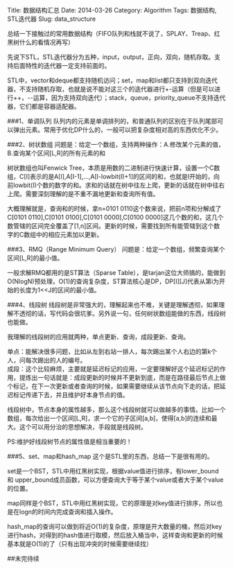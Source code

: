 Title: 数据结构汇总
Date: 2014-03-26
Category: Algorithm
Tags: 数据结构, STL迭代器
Slug: data_structure

总结一下接触过的常用数据结构（FIFO队列和栈就不说了，SPLAY、Treap、红黑树什么的看情况再写）  

先说下STL，STL迭代器分为五种，input，output，正向，双向，随机存取。支持后面特性的迭代器一定支持前面的。  

STL中，vector和deque都支持随机访问；set，map和list都只支持到双向迭代器，不支持随机存取，也就是说不能对这三个的迭代器进行+-运算（但是可以进行++，--运算，因为支持双向迭代）；stack，queue，priority_queue不支持迭代器，它们都是容器适配器。  

###1、单调队列
队列内的元素是单调排列的，和普通队列的区别在于队列尾部可以弹出元素。常用于优化DP什么的，一般可以把复杂度相对高的东西优化不少。

###2、树状数组
问题是：给定一个数组，支持两种操作：A.修改某个元素的值，B.查询某个区间[L,R]的所有元素的和  

树状数组也叫Fenwick Tree，本质是用数的二进制进行快速计算，设置一个C数组，C[I]表示的是A[I],A[I-1],...,A[I-lowbit(I)+1]的区间的和，也就是I开始的，向前lowbit(I)个数的数字的和。求和的话就在树中往左上爬，更新的话就在树中往右上爬。需要深刻理解的是不重不漏地更新和查询所有值。  

大概理解就是，查询和的时候，拿n=0101 0110这个数来说，把前n项和分解成了C[0101 0110],C[0101 0100],C[0101 0000],C[0100 0000]这几个数的和，这几个数管辖的区间完全覆盖了[1,n]区间。更新的时候，需要找到所有能管辖到这个数字的C数组中的相应元素加以更新。

###3、RMQ（Range Minimum Query）
问题是：给定一个数组，频繁查询某个区间[L,R]的最小值。  

一般求解RMQ都用的是ST算法（Sparse Table），是tarjan这位大师搞的，能做到O(NlogN)预处理，O(1)的查询复杂度，ST算法核心是DP，DP[I][J]代表从第i为开始的长度为1<<J的区间的最小值。

###4、线段树
线段树是非常强大的，理解起来也不难，关键是理解透彻，如果理解不透彻的话，写代码会很坑爹。另外说一句，任何树状数组能做的东西，线段树也能做。  

我理解的线段树的应用就两种，单点更新、查询，成段更新、查询。  

单点：能解决很多问题，比如从左到右站一排人，每次踢出某个人右边的第k个人，问每次踢出的人的编号。  
成段：这个比较麻烦，主要就是延迟标记的应用，一定要理解好这个延迟标记的作用，提炼出一句话就是：成段更新的时候并不更新到底，而是在路径最后节点上做个标记，在下一次更新或者查询的时候，如果需要继续从该节点向下走的话，把延迟标记传递下去，并且维护好本身节点的值。  

线段树中，节点本身的属性越多，那么这个线段树就可以做越多的事情。比如一个数组，每次给出一个区间[L,R]，求一个它的子区间[a,b]，使得[a,b]的连续和最大。这个可以用分治的思想解决，手段就是线段树。  

PS:维护好线段树节点的属性值是相当重要的！

###5、set、map和hash_map
这个是STL里的东西，总结一下是很有用的。  

set是一个BST，STL中用红黑树实现，根据value值进行排序，有lower_bound 和 upper_bound成员函数，可以方便查询大于等于某个value或者大于某个value的位置。  

map同样是个BST，STL中用红黑树实现，它的原理是对key值进行排序，所以也是在logn的时间内完成查询和插入操作。  

hash_map的查询可以做到将近O(1)的复杂度，原理是开大数量的桶，然后对key进行hash，对得到的hash值进行取模，然后放入桶当中，这样查询和更新的时候基本就是O(1)的了（只有出现冲突的时候需要继续找）

##未完待续